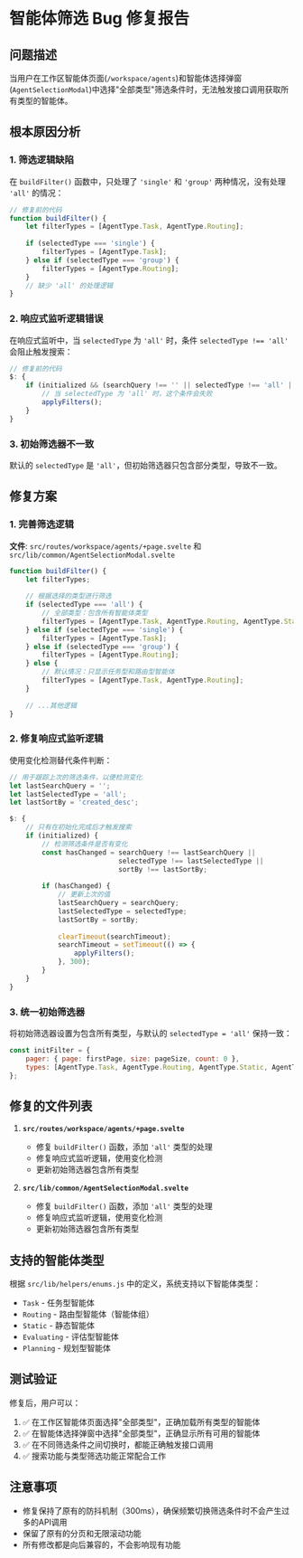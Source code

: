# 智能体筛选 Bug 修复报告

## 问题描述
当用户在工作区智能体页面(`/workspace/agents`)和智能体选择弹窗(`AgentSelectionModal`)中选择"全部类型"筛选条件时，无法触发接口调用获取所有类型的智能体。

## 根本原因分析

### 1. 筛选逻辑缺陷
在 `buildFilter()` 函数中，只处理了 `'single'` 和 `'group'` 两种情况，没有处理 `'all'` 的情况：

```javascript
// 修复前的代码
function buildFilter() {
    let filterTypes = [AgentType.Task, AgentType.Routing];
    
    if (selectedType === 'single') {
        filterTypes = [AgentType.Task];
    } else if (selectedType === 'group') {
        filterTypes = [AgentType.Routing];
    }
    // 缺少 'all' 的处理逻辑
}
```

### 2. 响应式监听逻辑错误
在响应式监听中，当 `selectedType` 为 `'all'` 时，条件 `selectedType !== 'all'` 会阻止触发搜索：

```javascript
// 修复前的代码
$: {
    if (initialized && (searchQuery !== '' || selectedType !== 'all' || sortBy !== 'created_desc')) {
        // 当 selectedType 为 'all' 时，这个条件会失败
        applyFilters();
    }
}
```

### 3. 初始筛选器不一致
默认的 `selectedType` 是 `'all'`，但初始筛选器只包含部分类型，导致不一致。

## 修复方案

### 1. 完善筛选逻辑
**文件**: `src/routes/workspace/agents/+page.svelte` 和 `src/lib/common/AgentSelectionModal.svelte`

```javascript
function buildFilter() {
    let filterTypes;
    
    // 根据选择的类型进行筛选
    if (selectedType === 'all') {
        // 全部类型：包含所有智能体类型
        filterTypes = [AgentType.Task, AgentType.Routing, AgentType.Static, AgentType.Evaluating, AgentType.Planning];
    } else if (selectedType === 'single') {
        filterTypes = [AgentType.Task];
    } else if (selectedType === 'group') {
        filterTypes = [AgentType.Routing];
    } else {
        // 默认情况：只显示任务型和路由型智能体
        filterTypes = [AgentType.Task, AgentType.Routing];
    }
    
    // ...其他逻辑
}
```

### 2. 修复响应式监听逻辑
使用变化检测替代条件判断：

```javascript
// 用于跟踪上次的筛选条件，以便检测变化
let lastSearchQuery = '';
let lastSelectedType = 'all';
let lastSortBy = 'created_desc';

$: {
    // 只有在初始化完成后才触发搜索
    if (initialized) {
        // 检测筛选条件是否有变化
        const hasChanged = searchQuery !== lastSearchQuery || 
                           selectedType !== lastSelectedType || 
                           sortBy !== lastSortBy;
        
        if (hasChanged) {
            // 更新上次的值
            lastSearchQuery = searchQuery;
            lastSelectedType = selectedType;
            lastSortBy = sortBy;
            
            clearTimeout(searchTimeout);
            searchTimeout = setTimeout(() => {
                applyFilters();
            }, 300);
        }
    }
}
```

### 3. 统一初始筛选器
将初始筛选器设置为包含所有类型，与默认的 `selectedType = 'all'` 保持一致：

```javascript
const initFilter = {
    pager: { page: firstPage, size: pageSize, count: 0 },
    types: [AgentType.Task, AgentType.Routing, AgentType.Static, AgentType.Evaluating, AgentType.Planning] // 默认显示所有类型
};
```

## 修复的文件列表

1. **`src/routes/workspace/agents/+page.svelte`**
   - 修复 `buildFilter()` 函数，添加 `'all'` 类型的处理
   - 修复响应式监听逻辑，使用变化检测
   - 更新初始筛选器包含所有类型

2. **`src/lib/common/AgentSelectionModal.svelte`**
   - 修复 `buildFilter()` 函数，添加 `'all'` 类型的处理
   - 修复响应式监听逻辑，使用变化检测
   - 更新初始筛选器包含所有类型

## 支持的智能体类型

根据 `src/lib/helpers/enums.js` 中的定义，系统支持以下智能体类型：

- `Task` - 任务型智能体
- `Routing` - 路由型智能体（智能体组）
- `Static` - 静态智能体
- `Evaluating` - 评估型智能体
- `Planning` - 规划型智能体

## 测试验证

修复后，用户可以：

1. ✅ 在工作区智能体页面选择"全部类型"，正确加载所有类型的智能体
2. ✅ 在智能体选择弹窗中选择"全部类型"，正确显示所有可用的智能体
3. ✅ 在不同筛选条件之间切换时，都能正确触发接口调用
4. ✅ 搜索功能与类型筛选功能正常配合工作

## 注意事项

- 修复保持了原有的防抖机制（300ms），确保频繁切换筛选条件时不会产生过多的API调用
- 保留了原有的分页和无限滚动功能
- 所有修改都是向后兼容的，不会影响现有功能
